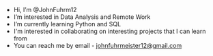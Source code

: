 - Hi, I’m @JohnFuhrm12
- I’m interested in Data Analysis and Remote Work
- I’m currently learning Python and SQL
- I'm interested in collaborating on interesting projects that I can learn from
- You can reach me by email - johnfuhrmeister12@gmail.com

<!---
JohnFuhrm12/JohnFuhrm12 is a ✨ special ✨ repository because its `README.md` (this file) appears on your GitHub profile.
You can click the Preview link to take a look at your changes.
--->
